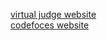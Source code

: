 [virtual judge website](https://cn.vjudge.net/contest/168242)<br />
[codefoces website](http://codeforces.com/contest/821)
